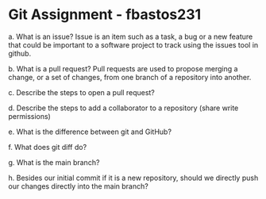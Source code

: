 # Git Assignment - fbastos231

a. What is an issue?
Issue is an item such as a task, a bug or a new feature that could be important to a software project to track using the issues tool in github. 

b. What is a pull request?
Pull requests are used to propose merging a change, or a set of changes, from one branch of a repository into another.

c. Describe the steps to open a pull request?

d. Describe the steps to add a collaborator to a repository (share write permissions)

e. What is the difference between git and GitHub?

f. What does git diff do?

g. What is the main branch?

h. Besides our initial commit if it is a new repository, should we directly push our changes directly into the main branch?